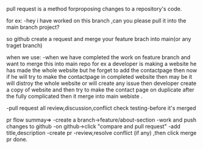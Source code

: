 pull request is a method forproposing changes to a repository's code.

for ex:
-hey i have worked on this branch ,can you please pull it into the main branch project?

so github create a request and merge your feature brach into main(or any traget branch)

when we use:
-when we have completed the work on feature branch and want to merge this into main repo
for ex a developer is making a website he has made the whole website but he forget to add the contactpage then now if he will try to make the contactpage in completed website then may be it will distroy the whole website or will create any issue then developer create a copy of website and then try to make the contact page on duplicate after the fully complicated then it merge into main webiste .

-pull request all review,discussion,conflict check testing-before it's merged

pr flow summay=>
-create a branch->feature/about-section
-work and push changes to github
-on github->click "compare and pull request"
-add title,description
-create pr
-review,resolve conflict (if any) ,then click merge
pr done.